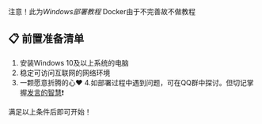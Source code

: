 注意！此为*Windows部署教程* Docker由于不完善故不做教程 
## 📋 前置准备清单
1. 安装Windows 10及以上系统的电脑
2. 稳定可访问互联网的网络环境
3. 一颗愿意折腾的心❤️
4.如部署过程中遇到问题，可在QQ群中探讨。但切记掌握[发言的智慧](https://github.com/ryanhanwu/How-To-Ask-Questions-The-Smart-Way/blob/main/README-zh_CN.md)❗

满足以上条件后即可开始！

